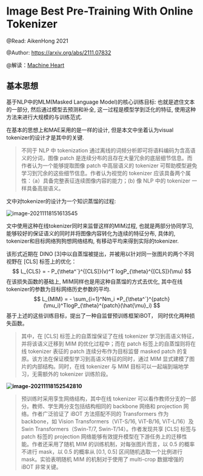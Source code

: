 # Image Best Pre-Training With Online Tokenizer

@Read: AikenHong 2021

@Author: https://arxiv.org/abs/2111.07832

@解读：[Machine Heart](https://mp.weixin.qq.com/s/x4yEfg9eqW6x3Ehxm1HkRA)

## 基本思想

基于NLP中的MLM(Masked Language Model)的核心训练目标: 也就是遮住文本的一部分, 然后通过模型去预测和补全, 这一过程是模型学到泛化的特征, 使用这种方法来进行大规模的与训练范式.

在基本的思想上和MAE采用的是一样的设计, 但是本文中坐着认为visual tokenizer的设计才是其中的关键.

>不同于 NLP 中 tokenization 通过离线的词频分析即可将语料编码为含高语义的分词，图像 patch 是连续分布的且存在大量冗余的底层细节信息。而作者认为一个能够提取图像 patch 中高层语义的 tokenizer 可帮助模型避免学习到冗余的这些细节信息。作者认为视觉的 tokenizer 应该具备两个属性：（a）具备完整表征连续图像内容的能力；(b) 像 NLP 中的 tokenizer 一样具备高层语义。

文中对tokenizer的设计为一个知识蒸馏的过程:

![image-20211118151613545](https://gitee.com/Aiken97/markdown-image/raw/master/3070imgs/20211118151616.png)

文中使用这种在线tokenizer同时来监督这样的MIM过程, 也就是两部分协同学习, 能够较好的保证语义的同时并将图像内容转化为连续的特征分布, 具体的, tokenizer和目标网络狗狗想网络结构, 有移动平均来得到实际的tokenizer.

该形式近期在 DINO [3]中以自蒸馏被提出，并被用以针对同一张图片的两个不同视野在 [CLS] 标签上的优化：
$$
L_{CLS} = - P_{\theta^`}^{[CLS]}(v)^T logP_{\theta}^{[CLS]}(\mu)
$$
在该损失函数的基础上, MIM同样也是用这种自蒸馏的方式去优化, 其中在线tokenizer的参数为目标网络历史参数的平均.
$$
L_{MIM} = - \sum_{i=1}^Nm_i *P_{\theta^`}^{patch}(\mu_i)^TlogP_{\theta}^{patch}(\hat{\mu}_i)
$$
基于上述的这些训练目标，提出了一种自监督预训练框架iBOT， 同时优化两种损失函数。

> 其中，在 [CLS] 标签上的自蒸馏保证了在线 tokenizer 学习到高语义特征，并将该语义迁移到 MIM 的优化过程中；而在 patch 标签上的自蒸馏则将在线 tokenizer 表征的 patch 连续分布作为目标监督 masked patch 的复原。该方法在保证模型学习到高语义特征的同时，通过 MIM 显式建模了图片的内部结构。同时，在线 tokenizer 与 MIM 目标可以一起端到端地学习，无需额外的 tokenizer 训练阶段。



**![image-20211118152542810](https://gitee.com/Aiken97/markdown-image/raw/master/3070imgs/20211118152543.png)**

>预训练时采用孪生网络结构，其中在线 tokenizer 可以看作教师分支的一部分。教师、学生两分支包括结构相同的 backbone 网络和 projection 网络。作者广泛验证了 iBOT 方法搭配不同的 Transformers 作为 backbone，如 Vision Transformers（ViT-S/16, ViT-B/16, ViT-L/16）及 Swin Transformers（Swin-T/7, Swin-T/14）。作者发现共享 [CLS] 标签与 patch 标签的 projection 网络能够有效提升模型在下游任务上的迁移性能。作者还采用了随机 MIM 的训练机制，对每张图片而言，以 0.5 的概率不进行 mask，以 0.5 的概率从 [0.1, 0.5] 区间随机选取一个比例进行 mask。实验表明随机 MIM 的机制对于使用了 multi-crop 数据增强的 iBOT 非常关键。
